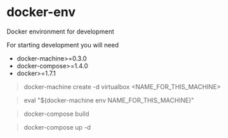 # docker-env
Docker environment for development

For starting development you will need
* docker-machine>=0.3.0
* docker-compose>=1.4.0
* docker>=1.7.1

> docker-machine create -d virtualbox <NAME_FOR_THIS_MACHINE>

> eval "$(docker-machine env NAME_FOR_THIS_MACHINE)"

> docker-compose build

> docker-compose up -d